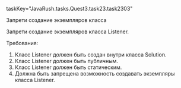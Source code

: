 taskKey="JavaRush.tasks.Quest3.task23.task2303"

Запрети создание экземпляров класса

Запрети создание экземпляров класса Listener.


Требования:
1.	Класс Listener должен быть создан внутри класса Solution.
2.	Класс Listener должен быть публичным.
3.	Класс Listener должен быть статическим.
4.	Должна быть запрещена возможность создавать экземпляры класса Listener.



